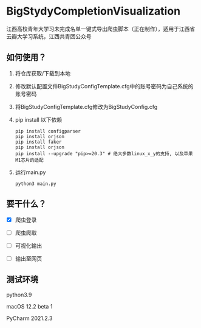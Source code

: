 # BigStydyCompletionVisualization
 江西高校青年大学习未完成名单一键式导出爬虫脚本（正在制作），适用于江西省云瓣大学习系统，江西共青团公众号

## 如何使用？

1. 将仓库获取/下载到本地

2. 修改默认配置文件BigStudyConfigTemplate.cfg中的账号密码为自己系统的账号密码

3. 将BigStudyConfigTemplate.cfg修改为BigStudyConfig.cfg

4. pip install 以下依赖

   ```shell
   pip install configparser
   pip install orjson
   pip install faker
   pip install orjson
   pip install --upgrade "pip>=20.3" # 绝大多数linux_x_y的支持, 以及苹果M1芯片的适配
   ```

5. 运行main.py

   ```
   python3 main.py
   ```

   

## 要干什么？

- [x] 爬虫登录
- [ ] 爬虫爬取
- [ ] 可视化输出
- [ ] 输出至网页



## 测试环境

python3.9

macOS 12.2 beta 1

PyCharm 2021.2.3
